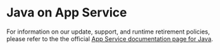 # Java on App Service

For information on our update, support, and runtime retirement policies, please refer to the the official [App Service documentation page for Java](https://learn.microsoft.com/en-us/azure/app-service/language-support-policy?tabs=linux#java-specific-runtime-statement-of-support).
